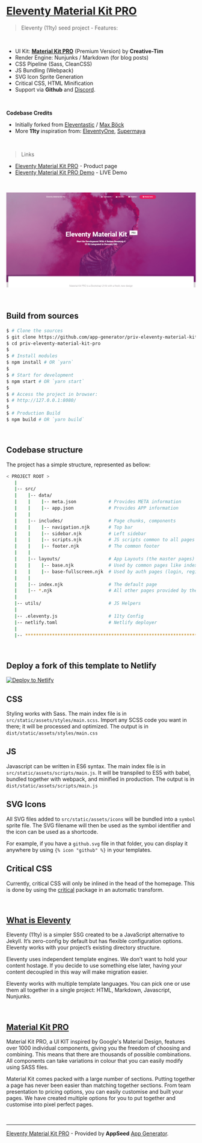 # [Eleventy Material Kit PRO](https://appseed.us/static-site/eleventy-material-kit-pro)

> Eleventy (11ty) seed project - Features:

<br />

- UI Kit: **[Material Kit PRO](http://bit.ly/3buK2ZH)** (Premium Version) by **Creative-Tim**
- Render Engine: Nunjunks / Markdown (for blog posts)
- CSS Pipeline (Sass, CleanCSS)
- JS Bundling (Webpack)
- SVG Icon Sprite Generation
- Critical CSS, HTML Minification
- Support via **Github** and [Discord](https://discord.gg/fZC6hup).

<br />

**Codebase Credits**

- Initially forked from [Eleventastic](http://github.com/maxboeck/eleventastic) / [Max Böck](https://github.com/maxboeck)
- More **11ty** inspiration from: [EleventyOne](https://github.com/philhawksworth/eleventyone), [Supermaya](https://github.com/MadeByMike/supermaya) 

<br />

> Links

- [Eleventy Material Kit PRO](https://appseed.us/product/eleventy-soft-ui-pro) - Product page
- [Eleventy Material Kit PRO Demo](https://eleventy-material-kit-pro.appseed-srv1.com/) - LIVE Demo

<br />

![Material Kit PRO - Template project provided by AppSeed in Eleventy (11ty).](https://raw.githubusercontent.com/app-generator/eleventy-material-kit-pro/master/media/eleventy-material-kit-pro-screen.png)

<br />

## Build from sources

```bash
$ # Clone the sources
$ git clone https://github.com/app-generator/priv-eleventy-material-kit-pro.git
$ cd priv-eleventy-material-kit-pro
$
$ # Install modules
$ npm install # OR `yarn`
$
$ # Start for development
$ npm start # OR `yarn start`
$
$ # Access the project in browser:
$ # http://127.0.0.1:8080/ 
$
$ # Production Build
$ npm build # OR `yarn build`
```

<br />

## Codebase structure

The project has a simple structure, represented as bellow:

```bash
< PROJECT ROOT >
   |
   |-- src/
   |    |-- data/
   |    |    |-- meta.json            # Provides META information 
   |    |    |-- app.json             # Provides APP information
   |    |
   |    |-- includes/                 # Page chunks, components
   |    |    |-- navigation.njk       # Top bar
   |    |    |-- sidebar.njk          # Left sidebar
   |    |    |-- scripts.njk          # JS scripts common to all pages
   |    |    |-- footer.njk           # The common footer
   |    |
   |    |-- layouts/                  # App Layouts (the master pages)
   |    |    |-- base.njk             # Used by common pages like index, UI
   |    |    |-- base-fullscreen.njk  # Used by auth pages (login, register)
   |    |   
   |    |-- index.njk                 # The default page
   |    |-- *.njk                     # All other pages provided by the UI Kit
   |
   |-- utils/                         # JS Helpers
   |
   |-- .eleventy.js                   # 11ty Config
   |-- netlify.toml                   # Netlify deployer
   |
   |-- ************************************************************************
```

<br />

## Deploy a fork of this template to Netlify

[![Deploy to Netlify](https://www.netlify.com/img/deploy/button.svg)](https://app.netlify.com/start/deploy?repository=https://github.com/app-generator/priv-eleventy-material-kit-pro)

## CSS

Styling works with Sass. The main index file is in `src/static/assets/styles/main.scss`. Import any SCSS code you want in there; it will be processed and optimized. The output is in `dist/static/assets/styles/main.css`

## JS

Javascript can be written in ES6 syntax. The main index file is in `src/static/assets/scripts/main.js`. It will be transpiled to ES5 with babel, bundled together with webpack, and minified in production. The output is in `dist/static/assets/scripts/main.js`

## SVG Icons

All SVG files added to `src/static/assets/icons` will be bundled into a `symbol` sprite file. The SVG filename will then be used as the symbol identifier and the icon can be used as a shortcode.

For example, if you have a `github.svg` file in that folder, you can display it anywhere by using `{% icon "github" %}` in your templates.

## Critical CSS

Currently, critical CSS will only be inlined in the head of the homepage. This is done by using the [critical](https://github.com/addyosmani/critical) package in an automatic transform.

<br />

## [What is Eleventy](https://docs.appseed.us/what-is/eleventy/)

Eleventy (11ty) is a simpler SSG created to be a JavaScript alternative to Jekyll. It’s zero-config by default but has flexible configuration options. Eleventy works with your project’s existing directory structure.

Eleventy uses independent template engines. We don’t want to hold your content hostage. If you decide to use something else later, having your content decoupled in this way will make migration easier.

Eleventy works with multiple template languages. You can pick one or use them all together in a single project: HTML, Markdown, Javascript, Nunjunks.

<br />

## [Material Kit PRO](http://bit.ly/3buK2ZH)

Material Kit PRO, a UI KIT inspired by Google's Material Design, features over 1000 individual components, giving you the freedom of choosing and combining. This means that there are thousands of possible combinations. All components can take variations in colour that you can easily modify using SASS files.

Material Kit comes packed with a large number of sections. Putting together a page has never been easier than matching together sections. From team presentation to pricing options, you can easily customise and built your pages. We have created multiple options for you to put together and customise into pixel perfect pages.

<br />

---
[Eleventy Material Kit PRO](https://appseed.us/static-site/eleventy-material-kit-pro) - Provided by **AppSeed** [App Generator](https://appseed.us/app-generator).
